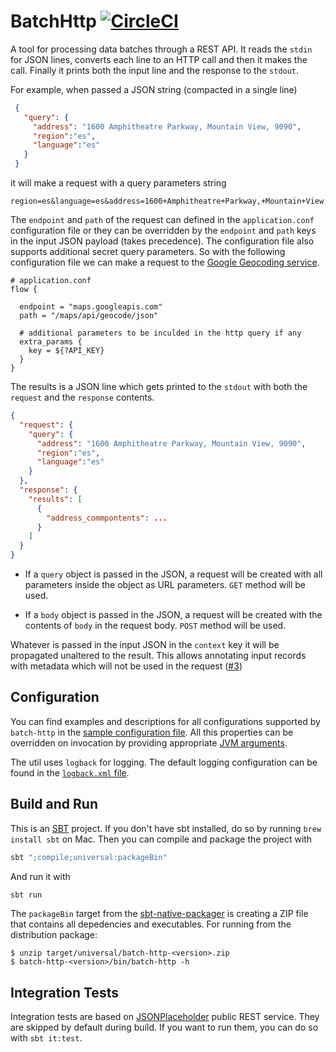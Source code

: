 # BatchHttp [![CircleCI](https://circleci.com/gh/dcereijodo/batch-http.svg?style=svg&circle-token=d196d5b828e9e0debb5c25f04e7279c1f342d675)](https://circleci.com/gh/dcereijodo/batch-http)
A tool for processing data batches through a REST API. It reads the `stdin` for JSON lines, converts each line to an HTTP call and
then it makes the call. Finally it prints both the input line and the response to the `stdout`.

For example, when passed a JSON string (compacted in a single line)

```json
 {
   "query": {
     "address": "1600 Amphitheatre Parkway, Mountain View, 9090",
     "region":"es",
     "language":"es"
   }
 }
```

it will make a request with a query parameters string
```console
region=es&language=es&address=1600+Amphitheatre+Parkway,+Mountain+View,+CA
```
The `endpoint` and `path` of the request can defined in the `application.conf` configuration file or they can be
overridden by the `endpoint` and `path` keys in the input JSON payload (takes precedence). The configuration
file also supports additional secret query parameters. So with the following configuration file we can make a
request to the [Google Geocoding service](https://developers.google.com/maps/documentation/geocoding/intro).
```hocon
# application.conf
flow {

  endpoint = "maps.googleapis.com"
  path = "/maps/api/geocode/json"

  # additional parameters to be inculded in the http query if any
  extra_params {
    key = ${?API_KEY}
  }
}
```

The results is a JSON line which gets printed to the `stdout` with both the `request` and the `response` contents.
```json
{
  "request": {
    "query": {
      "address": "1600 Amphitheatre Parkway, Mountain View, 9090",
      "region":"es",
      "language":"es"
    }
  },
  "response": {
    "results": [
      {
        "address_commpontents": ...
      }
    ]
  }
}
```

- If a `query` object is passed in the JSON, a request will be created with all parameters inside
the object as URL parameters. `GET` method will be used.

- If a `body` object is passed in the JSON, a request will be created with the contents of `body`
in the request body. `POST` method will be used.

Whatever is passed in the input JSON in the `context` key it will be propagated unaltered to the result.
This allows annotating input records with metadata which will not be used in the request ([#3](https://github.com/dcereijodo/batch-http/issues/3))

## Configuration
You can find examples and descriptions for all configurations supported by `batch-http` in the [sample configuration file](src/main/resources/application.conf). All this properties can be overridden on invocation by providing appropriate [JVM arguments](https://github.com/lightbend/config).

The util uses `logback` for logging. The default logging configuration can be found in the [`logback.xml` file](src/main/resources/logback.xml).

## Build and Run
This is an [SBT](https://www.scala-sbt.org/) project. If you don't have sbt installed, do so by running `brew install sbt`
on Mac. Then you can compile and package the project with
```bash
sbt ";compile;universal:packageBin"
```
And run it with
```bash
sbt run
```

The `packageBin` target from the [sbt-native-packager](https://www.scala-sbt.org/sbt-native-packager/) is creating a ZIP file
that contains all depedencies and executables. For running from the distribution package:

```console
$ unzip target/universal/batch-http-<version>.zip
$ batch-http-<version>/bin/batch-http -h
```

## Integration Tests
Integration tests are based on [JSONPlaceholder](https://jsonplaceholder.typicode.com/) public REST service. They are skipped by
default during build. If you want to run them, you can do so with `sbt it:test`.
